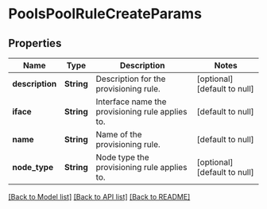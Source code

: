 # PoolsPoolRuleCreateParams

## Properties
Name | Type | Description | Notes
------------ | ------------- | ------------- | -------------
**description** | **String** | Description for the provisioning rule. | [optional] [default to null]
**iface** | **String** | Interface name the provisioning rule applies to. | [default to null]
**name** | **String** | Name of the provisioning rule. | [default to null]
**node_type** | **String** | Node type the provisioning rule applies to. | [optional] [default to null]

[[Back to Model list]](../README.md#documentation-for-models) [[Back to API list]](../README.md#documentation-for-api-endpoints) [[Back to README]](../README.md)


